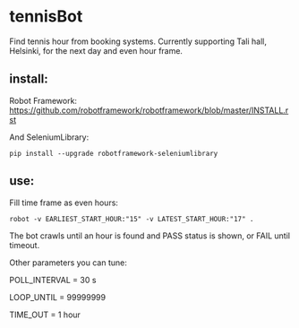 # tennisBot
Find tennis hour from booking systems. Currently supporting Tali hall, Helsinki, for the next day and even hour frame.

## install:
 
 Robot Framework: https://github.com/robotframework/robotframework/blob/master/INSTALL.rst
 
 And SeleniumLibrary:
 ```
 pip install --upgrade robotframework-seleniumlibrary
```
 
## use:

Fill time frame as even hours: 
```
robot -v EARLIEST_START_HOUR:"15" -v LATEST_START_HOUR:"17" .
```
The bot crawls until an hour is found and PASS status is shown, or FAIL until timeout.

Other parameters you can tune:

POLL_INTERVAL = 30 s

LOOP_UNTIL = 99999999

TIME_OUT = 1 hour
